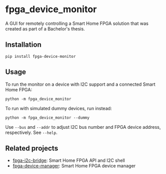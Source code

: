 # fpga_device_monitor
A GUI for remotely controlling a Smart Home FPGA solution that was created as part of a Bachelor's thesis.

## Installation
```
pip install fpga-device-monitor
```

## Usage
To run the monitor on a device with I2C support and a connected Smart Home FPGA:
```
python -m fpga_device_monitor
```

To run with simulated dummy devices, run instead:
```
python -m fpga_device_monitor --dummy
```

Use `--bus` and `--addr` to adjust I2C bus number and FPGA device address, respectively. See `--help`.

## Related projects

- [fpga-i2c-bridge](https://pypi.org/project/fpga-i2c-bridge/): Smart Home FPGA API and I2C shell
- [fpga-device-manager](https://pypi.org/project/fpga-device-manager/): Smart Home FPGA device manager